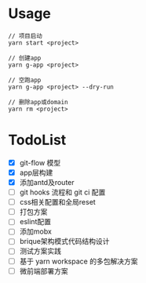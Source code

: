 # Usage
```
// 项目启动
yarn start <project>

// 创建app
yarn g-app <project>

// 空跑app
yarn g-app <project> --dry-run

// 删除app或domain
yarn rm <project>
```

# TodoList
- [x] git-flow 模型
- [x] app层构建
- [x] 添加antd及router
- [ ] git hooks 流程和 git ci 配置
- [ ] css相关配置和全局reset
- [ ] 打包方案
- [ ] eslint配置
- [ ] 添加mobx
- [ ] brique架构模式代码结构设计
- [ ] 测试方案实践
- [ ] 基于 yarn workspace 的多包解决方案
- [ ] 微前端部署方案